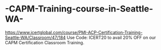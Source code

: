 # -CAPM-Training-course-in-Seattle-WA-
https://www.icertglobal.com/course/PMI-ACP-Certification-Training-Seattle-WA/Classroom/47/184   Use Code: ICERT20 to avail 20% OFF on our CAPM Certification Classroom Training.
